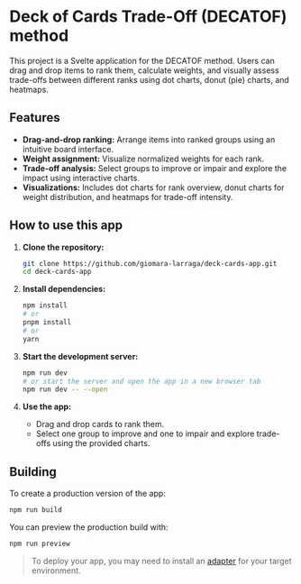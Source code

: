 # Deck of Cards Trade-Off (DECATOF) method

This project is a Svelte application for the DECATOF method. Users can drag and drop items to rank them, calculate weights, and visually assess trade-offs between different ranks using dot charts, donut (pie) charts, and heatmaps.

## Features

- **Drag-and-drop ranking:** Arrange items into ranked groups using an intuitive board interface.
- **Weight assignment:** Visualize normalized weights for each rank.
- **Trade-off analysis:** Select groups to improve or impair and explore the impact using interactive charts.
- **Visualizations:** Includes dot charts for rank overview, donut charts for weight distribution, and heatmaps for trade-off intensity.

## How to use this app

1. **Clone the repository:**

   ```bash
   git clone https://github.com/giomara-larraga/deck-cards-app.git
   cd deck-cards-app
   ```

2. **Install dependencies:**

   ```bash
   npm install
   # or
   pnpm install
   # or
   yarn
   ```

3. **Start the development server:**

   ```bash
   npm run dev
   # or start the server and open the app in a new browser tab
   npm run dev -- --open
   ```

4. **Use the app:**
   - Drag and drop cards to rank them.
   - Select one group to improve and one to impair and explore trade-offs using the provided charts.

## Building

To create a production version of the app:

```bash
npm run build
```

You can preview the production build with:

```bash
npm run preview
```

> To deploy your app, you may need to install an [adapter](https://svelte.dev/docs/kit/adapters) for your target environment.
